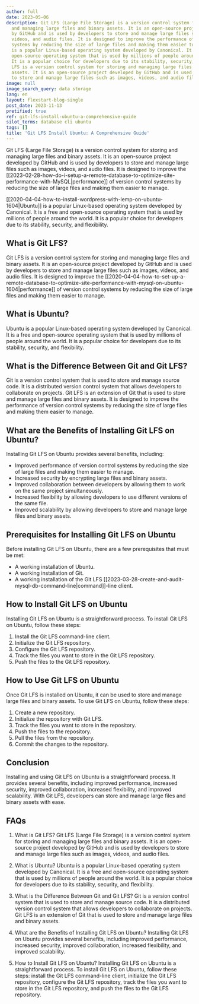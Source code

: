 ```yaml
---
author: full
date: 2023-05-06
description: Git LFS (Large File Storage) is a version control system for storing
  and managing large files and binary assets. It is an open-source project developed
  by GitHub and is used by developers to store and manage large files such as images,
  videos, and audio files. It is designed to improve the performance of version control
  systems by reducing the size of large files and making them easier to manage.  Ubuntu
  is a popular Linux-based operating system developed by Canonical. It is a free and
  open-source operating system that is used by millions of people around the world.
  It is a popular choice for developers due to its stability, security, and flexibility.   Git
  LFS is a version control system for storing and managing large files and binary
  assets. It is an open-source project developed by GitHub and is used by developers
  to store and manage large files such as images, videos, and audio files. It is
image: null
image_search_query: data storage
lang: en
layout: flexstart-blog-single
post_date: 2023-11-13
pretified: true
ref: git-lfs-install-ubuntu-a-comprehensive-guide
silot_terms: database cli ubuntu
tags: []
title: 'Git LFS Install Ubuntu: A Comprehensive Guide'
---
```


Git LFS (Large File Storage) is a version control system for storing and managing large files and binary assets. It is an open-source project developed by GitHub and is used by developers to store and manage large files such as images, videos, and audio files. It is designed to improve the [[2023-02-28-how-do-i-setup-a-remote-database-to-optimize-site-performance-with-MySQL|performance]] of version control systems by reducing the size of large files and making them easier to manage.

[[2020-04-04-how-to-install-wordpress-with-lemp-on-ubuntu-1604|Ubuntu]] is a popular Linux-based operating system developed by Canonical. It is a free and open-source operating system that is used by millions of people around the world. It is a popular choice for developers due to its stability, security, and flexibility.

## What is Git LFS?

Git LFS is a version control system for storing and managing large files and binary assets. It is an open-source project developed by GitHub and is used by developers to store and manage large files such as images, videos, and audio files. It is designed to improve the [[2020-04-04-how-to-set-up-a-remote-database-to-optimize-site-performance-with-mysql-on-ubuntu-1604|performance]] of version control systems by reducing the size of large files and making them easier to manage.


## What is Ubuntu?

Ubuntu is a popular Linux-based operating system developed by Canonical. It is a free and open-source operating system that is used by millions of people around the world. It is a popular choice for developers due to its stability, security, and flexibility.

## What is the Difference Between Git and Git LFS?

Git is a version control system that is used to store and manage source code. It is a distributed version control system that allows developers to collaborate on projects. Git LFS is an extension of Git that is used to store and manage large files and binary assets. It is designed to improve the performance of version control systems by reducing the size of large files and making them easier to manage.

## What are the Benefits of Installing Git LFS on Ubuntu?

Installing Git LFS on Ubuntu provides several benefits, including:
* Improved performance of version control systems by reducing the size of large files and making them easier to manage.
* Increased security by encrypting large files and binary assets.
* Improved collaboration between developers by allowing them to work on the same project simultaneously.
* Increased flexibility by allowing developers to use different versions of the same file.
* Improved scalability by allowing developers to store and manage large files and binary assets.

## Prerequisites for Installing Git LFS on Ubuntu

Before installing Git LFS on Ubuntu, there are a few prerequisites that must be met:
* A working installation of Ubuntu.
* A working installation of Git.
* A working installation of the Git LFS [[2023-03-28-create-and-audit-mysql-db-command-line|command]]-line client.

## How to Install Git LFS on Ubuntu

Installing Git LFS on Ubuntu is a straightforward process. To install Git LFS on Ubuntu, follow these steps:
1. Install the Git LFS command-line client.
2. Initialize the Git LFS repository.
3. Configure the Git LFS repository.
4. Track the files you want to store in the Git LFS repository.
5. Push the files to the Git LFS repository.

## How to Use Git LFS on Ubuntu

Once Git LFS is installed on Ubuntu, it can be used to store and manage large files and binary assets. To use Git LFS on Ubuntu, follow these steps:
1. Create a new repository.
2. Initialize the repository with Git LFS.
3. Track the files you want to store in the repository.
4. Push the files to the repository.
5. Pull the files from the repository.
6. Commit the changes to the repository.

## Conclusion

Installing and using Git LFS on Ubuntu is a straightforward process. It provides several benefits, including improved performance, increased security, improved collaboration, increased flexibility, and improved scalability. With Git LFS, developers can store and manage large files and binary assets with ease.

## FAQs

1. What is Git LFS?
Git LFS (Large File Storage) is a version control system for storing and managing large files and binary assets. It is an open-source project developed by GitHub and is used by developers to store and manage large files such as images, videos, and audio files.

2. What is Ubuntu?
Ubuntu is a popular Linux-based operating system developed by Canonical. It is a free and open-source operating system that is used by millions of people around the world. It is a popular choice for developers due to its stability, security, and flexibility.

3. What is the Difference Between Git and Git LFS?
Git is a version control system that is used to store and manage source code. It is a distributed version control system that allows developers to collaborate on projects. Git LFS is an extension of Git that is used to store and manage large files and binary assets.

4. What are the Benefits of Installing Git LFS on Ubuntu?
Installing Git LFS on Ubuntu provides several benefits, including improved performance, increased security, improved collaboration, increased flexibility, and improved scalability.

5. How to Install Git LFS on Ubuntu?
Installing Git LFS on Ubuntu is a straightforward process. To install Git LFS on Ubuntu, follow these steps: install the Git LFS command-line client, initialize the Git LFS repository, configure the Git LFS repository, track the files you want to store in the Git LFS repository, and push the files to the Git LFS repository.